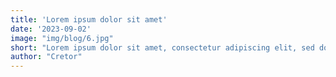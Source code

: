 ```yaml
---
title: 'Lorem ipsum dolor sit amet'
date: '2023-09-02'
image: "img/blog/6.jpg"
short: "Lorem ipsum dolor sit amet, consectetur adipiscing elit, sed do eiusmod tempor incididunt ut labore et dolore magna aliqua."
author: "Cretor"
---
```

